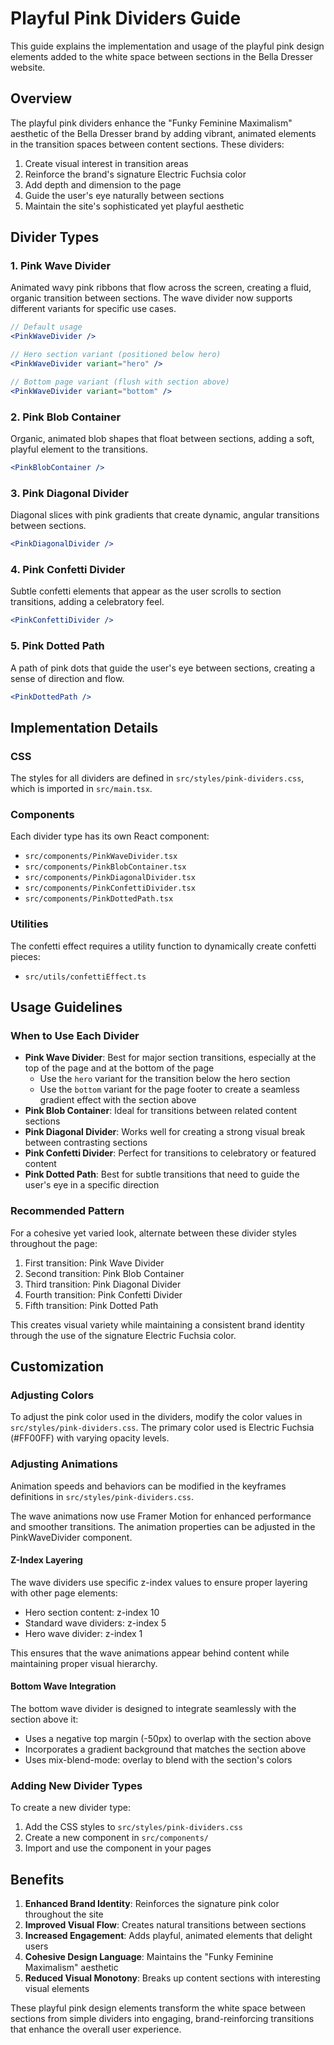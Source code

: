 # Playful Pink Dividers Guide

This guide explains the implementation and usage of the playful pink design elements added to the white space between sections in the Bella Dresser website.

## Overview

The playful pink dividers enhance the "Funky Feminine Maximalism" aesthetic of the Bella Dresser brand by adding vibrant, animated elements in the transition spaces between content sections. These dividers:

1. Create visual interest in transition areas
2. Reinforce the brand's signature Electric Fuchsia color
3. Add depth and dimension to the page
4. Guide the user's eye naturally between sections
5. Maintain the site's sophisticated yet playful aesthetic

## Divider Types

### 1. Pink Wave Divider

Animated wavy pink ribbons that flow across the screen, creating a fluid, organic transition between sections. The wave divider now supports different variants for specific use cases.

```jsx
// Default usage
<PinkWaveDivider />

// Hero section variant (positioned below hero)
<PinkWaveDivider variant="hero" />

// Bottom page variant (flush with section above)
<PinkWaveDivider variant="bottom" />
```

### 2. Pink Blob Container

Organic, animated blob shapes that float between sections, adding a soft, playful element to the transitions.

```jsx
<PinkBlobContainer />
```

### 3. Pink Diagonal Divider

Diagonal slices with pink gradients that create dynamic, angular transitions between sections.

```jsx
<PinkDiagonalDivider />
```

### 4. Pink Confetti Divider

Subtle confetti elements that appear as the user scrolls to section transitions, adding a celebratory feel.

```jsx
<PinkConfettiDivider />
```

### 5. Pink Dotted Path

A path of pink dots that guide the user's eye between sections, creating a sense of direction and flow.

```jsx
<PinkDottedPath />
```

## Implementation Details

### CSS

The styles for all dividers are defined in `src/styles/pink-dividers.css`, which is imported in `src/main.tsx`.

### Components

Each divider type has its own React component:

- `src/components/PinkWaveDivider.tsx`
- `src/components/PinkBlobContainer.tsx`
- `src/components/PinkDiagonalDivider.tsx`
- `src/components/PinkConfettiDivider.tsx`
- `src/components/PinkDottedPath.tsx`

### Utilities

The confetti effect requires a utility function to dynamically create confetti pieces:

- `src/utils/confettiEffect.ts`

## Usage Guidelines

### When to Use Each Divider

- **Pink Wave Divider**: Best for major section transitions, especially at the top of the page and at the bottom of the page
  - Use the `hero` variant for the transition below the hero section
  - Use the `bottom` variant for the page footer to create a seamless gradient effect with the section above
- **Pink Blob Container**: Ideal for transitions between related content sections
- **Pink Diagonal Divider**: Works well for creating a strong visual break between contrasting sections
- **Pink Confetti Divider**: Perfect for transitions to celebratory or featured content
- **Pink Dotted Path**: Best for subtle transitions that need to guide the user's eye in a specific direction

### Recommended Pattern

For a cohesive yet varied look, alternate between these divider styles throughout the page:

1. First transition: Pink Wave Divider
2. Second transition: Pink Blob Container
3. Third transition: Pink Diagonal Divider
4. Fourth transition: Pink Confetti Divider
5. Fifth transition: Pink Dotted Path

This creates visual variety while maintaining a consistent brand identity through the use of the signature Electric Fuchsia color.

## Customization

### Adjusting Colors

To adjust the pink color used in the dividers, modify the color values in `src/styles/pink-dividers.css`. The primary color used is Electric Fuchsia (#FF00FF) with varying opacity levels.

### Adjusting Animations

Animation speeds and behaviors can be modified in the keyframes definitions in `src/styles/pink-dividers.css`.

The wave animations now use Framer Motion for enhanced performance and smoother transitions. The animation properties can be adjusted in the PinkWaveDivider component.

#### Z-Index Layering

The wave dividers use specific z-index values to ensure proper layering with other page elements:

- Hero section content: z-index 10
- Standard wave dividers: z-index 5
- Hero wave divider: z-index 1

This ensures that the wave animations appear behind content while maintaining proper visual hierarchy.

#### Bottom Wave Integration

The bottom wave divider is designed to integrate seamlessly with the section above it:

- Uses a negative top margin (-50px) to overlap with the section above
- Incorporates a gradient background that matches the section above
- Uses mix-blend-mode: overlay to blend with the section's colors

### Adding New Divider Types

To create a new divider type:

1. Add the CSS styles to `src/styles/pink-dividers.css`
2. Create a new component in `src/components/`
3. Import and use the component in your pages

## Benefits

1. **Enhanced Brand Identity**: Reinforces the signature pink color throughout the site
2. **Improved Visual Flow**: Creates natural transitions between sections
3. **Increased Engagement**: Adds playful, animated elements that delight users
4. **Cohesive Design Language**: Maintains the "Funky Feminine Maximalism" aesthetic
5. **Reduced Visual Monotony**: Breaks up content sections with interesting visual elements

These playful pink design elements transform the white space between sections from simple dividers into engaging, brand-reinforcing transitions that enhance the overall user experience.